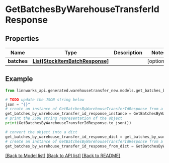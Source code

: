 # GetBatchesByWarehouseTransferIdResponse


## Properties

Name | Type | Description | Notes
------------ | ------------- | ------------- | -------------
**batches** | [**List[StockItemBatchResponse]**](StockItemBatchResponse.md) |  | [optional] 

## Example

```python
from linnworks_api.generated.warehousetransfer_new.models.get_batches_by_warehouse_transfer_id_response import GetBatchesByWarehouseTransferIdResponse

# TODO update the JSON string below
json = "{}"
# create an instance of GetBatchesByWarehouseTransferIdResponse from a JSON string
get_batches_by_warehouse_transfer_id_response_instance = GetBatchesByWarehouseTransferIdResponse.from_json(json)
# print the JSON string representation of the object
print(GetBatchesByWarehouseTransferIdResponse.to_json())

# convert the object into a dict
get_batches_by_warehouse_transfer_id_response_dict = get_batches_by_warehouse_transfer_id_response_instance.to_dict()
# create an instance of GetBatchesByWarehouseTransferIdResponse from a dict
get_batches_by_warehouse_transfer_id_response_from_dict = GetBatchesByWarehouseTransferIdResponse.from_dict(get_batches_by_warehouse_transfer_id_response_dict)
```
[[Back to Model list]](../README.md#documentation-for-models) [[Back to API list]](../README.md#documentation-for-api-endpoints) [[Back to README]](../README.md)


